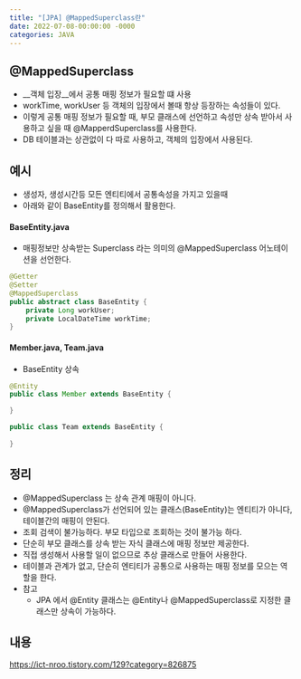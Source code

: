 ```yaml
---
title: "[JPA] @MappedSuperclass란"
date: 2022-07-08-00:00:00 -0000
categories: JAVA
---
```



## @MappedSuperclass

- __객체 입장__에서 공통 매핑 정보가 필요할 떄 사용
- workTime, workUser 등 객체의 입장에서 볼때 항상 등장하는 속성들이 있다.
- 이렇게 공통 매핑 정보가 필요할 때, 부모 클래스에 선언하고 속성만 상속 받아서 사용하고 싶을 때 @MapperdSuperclass를 사용한다.
- DB 테이블과는 상관없이 다 따로 사용하고, 객체의 입장에서 사용된다.

## 예시
- 생성자, 생성시간등 모든 엔티티에서 공통속성을 가지고 있을때
- 아래와 같이 BaseEntity를 정의해서 활용한다.

#### BaseEntity.java
- 매핑정보만 상속받는 Superclass 라는 의미의 @MappedSuperclass 어노테이션을 선언한다.
```java
@Getter
@Setter
@MappedSuperclass
public abstract class BaseEntity {
	private Long workUser;
	private LocalDateTime workTime;
}
```

#### Member.java, Team.java
- BaseEntity 상속
```java
@Entity
public class Member extends BaseEntity {

}

public class Team extends BaseEntity {
	
}
```

## 정리
- @MappedSuperclass 는 상속 관계 매핑이 아니다.
- @MappedSuperclass가 선언되어 있는 클래스(BaseEntity)는 엔티티가 아니다, 테이블간의 매핑이 안된다.
- 조회 검색이 불가능하다. 부모 타입으로 조회하는 것이 불가능 하다.
- 단순히 부모 클래스를 상속 받는 자식 클래스에 매핑 정보만 제공한다.
- 직접 생성해서 사용할 일이 없으므로 추상 클래스로 만들어 사용한다.
- 테이블과 관계가 없고, 단순히 엔티티가 공통으로 사용하는 매핑 정보를 모으는 역할을 한다.
- 참고 
	- JPA 에서 @Entity 클래스는 @Entity나 @MappedSuperclass로 지정한 클래스만 상속이 가능하다.

## 내용
https://ict-nroo.tistory.com/129?category=826875
